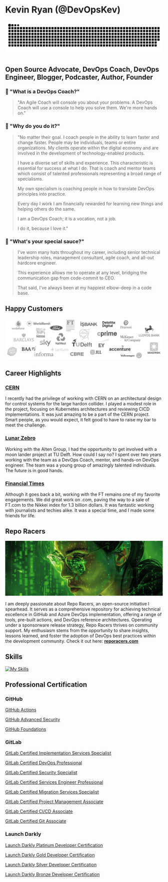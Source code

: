 # Kevin Ryan (@DevOpsKev)

<picture>
  <source media="(prefers-color-scheme: dark)" srcset="https://github.com/DevOpsKev/devopskev/blob/snake/github-contribution-grid-snake-dark.svg" />
  <source media="(prefers-color-scheme: light)" srcset="https://github.com/DevOpsKev/devopskev/blob/snake/github-contribution-grid-snake.svg" />
  <img alt="github-snake" src="https://github.com/DevOpsKev/devopskev/blob/snake/github-contribution-grid-snake-dark.svg" />
</picture>

## Open Source Advocate, DevOps Coach, DevOps Engineer, Blogger, Podcaster, Author, Founder

### 💬  "What is a DevOps Coach?"

> "An Agile Coach will console you about your problems. A DevOps Coach will use a console to help you solve them. We're more hands on."

### 💬  "Why do you do it?"

>"No matter their goal. I coach people in the ability to learn faster and change faster. People may be individuals, teams or entire organizations. My clients operate within the digital economy and are involved in the development of technology-enabled products. 
>
>I have a diverse set of skills and experience. This characteristic is essential for success at what I do. That is coach and mentor teams which consist of talented professionals representing a broad range of specialisms.
>
>My own specialism is coaching people in how to translate DevOps principles into practice.
>
>Every day I work I am financially rewarded for learning new things and helping others do the same.
>
>I am a DevOps Coach; it is a vocation, not a job.
>
>I do it, because I love it."

### 💬  "What's your special sauce?"
>I've worn many hats throughout my career, including senior technical leadership roles, management consultant, agile coach, and all-out hardcore engineer.
>
>This experience allows me to operate at any level, bridging the communication gap from code-commit to CEO.
>
>That said, I've always been at my happiest elbow-deep in a code base.

## Happy Customers
<a href="https://reporacers.com">
  <img alt="repo-racers" src="https://github.com/DevOpsKev/devopskev/blob/main/images/logos_clients.png" />
</a>

## Career Highlights

### [CERN](https://home.cern/)
I recently had the privilege of working with CERN on an architectural design for control systems for the large hardon collider. I played a modest role in the project, focusing on Kubernetes architectures and reviewing CICD implementations. It was just amazing to be a part of the CERN project. Smart people, as you would expect, it felt good to have to raise my bar to meet the challenge.

### [Lunar Zebro](https://zebro.space/)
Working with the Alten Group, I had the opportunity to get involved with a moon lander project at TU Delft. How could I say no? I spent over two years working with the team as a DevOps Coach, mentor, and hands-on DevOps engineer. The team was a young group of amazingly talented individuals. The future is in good hands.

### [Financial Times](https://www.ft.com/)
Although it goes back a bit, working with the FT remains one of my favorite engagements. We did great work on .com, paving the way to a sale of FT.com to the Nikkei index for 1.3 billion dollars. It was fantastic working with journalists and techies alike. It was a special time, and I made some friends for life.

## Repo Racers
<a href="https://reporacers.com">
  <img alt="repo-racers" src="https://github.com/DevOpsKev/devopskev/blob/main/images/radia_perlman.png" />
</a>

I am deeply passionate about Repo Racers, an open-source initiative I spearhead. It serves as a comprehensive repository for achieving technical excellence in GitHub and Azure DevOps implementation, offering a range of tools, pre-built actions, and DevOps reference architectures.
Operating under a sponsorware release strategy, Repo Racers thrives on community support.
My enthusiasm stems from the opportunity to share insights, lessons learned, and foster the adoption of DevOps best practices within the development community.
Check it out here: **[reporacers.com](https://reporacers.com/)**

## Skills

[![My Skills](https://skillicons.dev/icons?i=anaconda,angular,ansible,arduino,aws,azure,bash,bitbucket,bootstrap,c,cs,cpp,cloudflare,cmake,css,discord,docker,elasticsearch,ember,fastapi,flask,git,github,githubactions,gitlab,gherkin,go,grafana,html,java,js,jenkins,kubernetes,linux,md,maven,mysql,neovim,nginx,nodejs,npm,postgres,postman,prometheus,py,raspberrypi,react,regex,spring,sqlite,sublime,tailwind,terraform,ubuntu,vscode)](#)

## Professional Certification

### GitHub

[GitHub Actions](https://www.credly.com/badges/b4a9987d-3a31-4cf3-8ee9-53607a4ef572)

[GitHub Advanced Security](https://www.credly.com/badges/74bdfd55-a572-46a9-9c00-5d4158385ca9)

[GitHub Foundations](https://www.credly.com/badges/2cf756b5-013f-4336-adda-1af6ce3c11c8/public_url)

### GitLab

[GitLab Certified Implementation Services Specialist](https://www.credly.com/badges/e26a2c43-089b-46fb-9529-2e7133ae2285/public_url)

[GitLab Certified DevOps Professional](https://www.credly.com/badges/73b62343-d671-4477-b412-2d833dc4ea42/public_url
)

[GitLab Certified Security Specialist](https://www.credly.com/badges/a64f651f-aa8c-4000-bf6e-9e5d3070dcb6/public_url)

[GitLab Certified Services Engineer Professional](https://www.credly.com/badges/90be4ffc-c869-4d0c-8143-99fcbe7099d5/public_url)


[GitLab Certified Migration Services Specialist](https://www.credly.com/badges/5ed58594-5438-45df-b57a-f2f8ef7435eb/public_url)

[GitLab Certified Project Management Associate](https://www.credly.com/badges/1038337d-fbe1-4150-85e1-1e8de4fa5c5c/public_url)

[GitLab Certified CI/CD Associate](https://www.credly.com/badges/9340463c-a5d4-418e-9342-c18b145344e4/public_url)

[GitLab Certified Git Associate](https://www.credly.com/badges/83b43694-a551-4f0b-81aa-b3f17d2bb3cf/public_url)

### Launch Darkly

[Launch Darkly Platinum Developer Certification](https://verify.skilljar.com/c/b7tc7cjjjdv9)

[Launch Darkly Gold Developer Certification](https://verify.skilljar.com/c/xvvkdsp227on)

[Launch Darkly Silver Developer Certification](https://verify.skilljar.com/c/cw4ix2japf23)

[Launch Darkly Bronze Developer Certification](https://verify.skilljar.com/c/8m35pkrme9s8)

